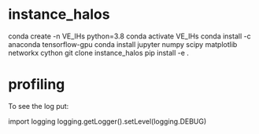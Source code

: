 # instance_halos

conda create -n VE_IHs python=3.8
conda activate VE_IHs
conda install -c anaconda tensorflow-gpu
conda install jupyter numpy scipy matplotlib networkx cython
git clone instance_halos
pip install -e .

# profiling
To see the log put:

import logging
logging.getLogger().setLevel(logging.DEBUG)
